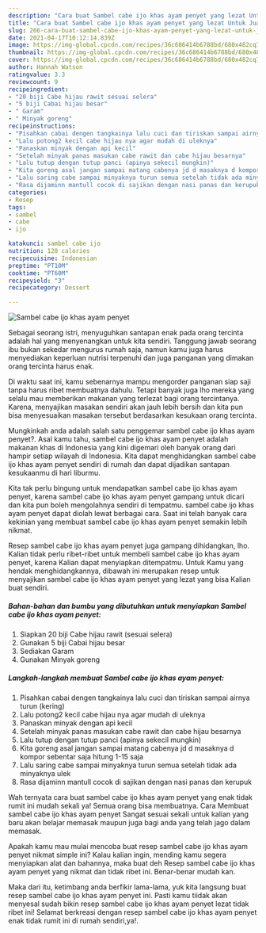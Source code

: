 ```yaml
---
description: "Cara buat Sambel cabe ijo khas ayam penyet yang lezat Untuk Jualan"
title: "Cara buat Sambel cabe ijo khas ayam penyet yang lezat Untuk Jualan"
slug: 266-cara-buat-sambel-cabe-ijo-khas-ayam-penyet-yang-lezat-untuk-jualan
date: 2021-04-17T10:12:14.839Z
image: https://img-global.cpcdn.com/recipes/36c686414b6788bd/680x482cq70/sambel-cabe-ijo-khas-ayam-penyet-foto-resep-utama.jpg
thumbnail: https://img-global.cpcdn.com/recipes/36c686414b6788bd/680x482cq70/sambel-cabe-ijo-khas-ayam-penyet-foto-resep-utama.jpg
cover: https://img-global.cpcdn.com/recipes/36c686414b6788bd/680x482cq70/sambel-cabe-ijo-khas-ayam-penyet-foto-resep-utama.jpg
author: Hannah Watson
ratingvalue: 3.3
reviewcount: 9
recipeingredient:
- "20 biji Cabe hijau rawit sesuai selera"
- "5 biji Cabai hijau besar"
- " Garam"
- " Minyak goreng"
recipeinstructions:
- "Pisahkan cabai dengen tangkainya lalu cuci dan tiriskan sampai airnya turun (kering)"
- "Lalu potong2 kecil cabe hijau nya agar mudah di uleknya"
- "Panaskan minyak dengan api kecil"
- "Setelah minyak panas masukan cabe rawit dan cabe hijau besarnya"
- "Lalu tutup dengan tutup panci (apinya sekecil mungkin)"
- "Kita goreng asal jangan sampai matang cabenya jd d masaknya d kompor sebentar saja hitung 1-15 saja"
- "Lalu saring cabe sampai minyaknya turun semua setelah tidak ada minyaknya ulek"
- "Rasa dijaminn mantull cocok di sajikan dengan nasi panas dan kerupuk"
categories:
- Resep
tags:
- sambel
- cabe
- ijo

katakunci: sambel cabe ijo 
nutrition: 120 calories
recipecuisine: Indonesian
preptime: "PT10M"
cooktime: "PT60M"
recipeyield: "3"
recipecategory: Dessert

---
```



![Sambel cabe ijo khas ayam penyet](https://img-global.cpcdn.com/recipes/36c686414b6788bd/680x482cq70/sambel-cabe-ijo-khas-ayam-penyet-foto-resep-utama.jpg)

Sebagai seorang istri, menyuguhkan santapan enak pada orang tercinta adalah hal yang menyenangkan untuk kita sendiri. Tanggung jawab seorang ibu bukan sekedar mengurus rumah saja, namun kamu juga harus menyediakan keperluan nutrisi terpenuhi dan juga panganan yang dimakan orang tercinta harus enak.

Di waktu  saat ini, kamu sebenarnya mampu mengorder panganan siap saji tanpa harus ribet membuatnya dahulu. Tetapi banyak juga lho mereka yang selalu mau memberikan makanan yang terlezat bagi orang tercintanya. Karena, menyajikan masakan sendiri akan jauh lebih bersih dan kita pun bisa menyesuaikan masakan tersebut berdasarkan kesukaan orang tercinta. 



Mungkinkah anda adalah salah satu penggemar sambel cabe ijo khas ayam penyet?. Asal kamu tahu, sambel cabe ijo khas ayam penyet adalah makanan khas di Indonesia yang kini digemari oleh banyak orang dari hampir setiap wilayah di Indonesia. Kita dapat menghidangkan sambel cabe ijo khas ayam penyet sendiri di rumah dan dapat dijadikan santapan kesukaanmu di hari liburmu.

Kita tak perlu bingung untuk mendapatkan sambel cabe ijo khas ayam penyet, karena sambel cabe ijo khas ayam penyet gampang untuk dicari dan kita pun boleh mengolahnya sendiri di tempatmu. sambel cabe ijo khas ayam penyet dapat diolah lewat berbagai cara. Saat ini telah banyak cara kekinian yang membuat sambel cabe ijo khas ayam penyet semakin lebih nikmat.

Resep sambel cabe ijo khas ayam penyet juga gampang dihidangkan, lho. Kalian tidak perlu ribet-ribet untuk membeli sambel cabe ijo khas ayam penyet, karena Kalian dapat menyiapkan ditempatmu. Untuk Kamu yang hendak menghidangkannya, dibawah ini merupakan resep untuk menyajikan sambel cabe ijo khas ayam penyet yang lezat yang bisa Kalian buat sendiri.

<!--inarticleads1-->

##### Bahan-bahan dan bumbu yang dibutuhkan untuk menyiapkan Sambel cabe ijo khas ayam penyet:

1. Siapkan 20 biji Cabe hijau rawit (sesuai selera)
1. Gunakan 5 biji Cabai hijau besar
1. Sediakan  Garam
1. Gunakan  Minyak goreng




<!--inarticleads2-->

##### Langkah-langkah membuat Sambel cabe ijo khas ayam penyet:

1. Pisahkan cabai dengen tangkainya lalu cuci dan tiriskan sampai airnya turun (kering)
1. Lalu potong2 kecil cabe hijau nya agar mudah di uleknya
1. Panaskan minyak dengan api kecil
1. Setelah minyak panas masukan cabe rawit dan cabe hijau besarnya
1. Lalu tutup dengan tutup panci (apinya sekecil mungkin)
1. Kita goreng asal jangan sampai matang cabenya jd d masaknya d kompor sebentar saja hitung 1-15 saja
1. Lalu saring cabe sampai minyaknya turun semua setelah tidak ada minyaknya ulek
1. Rasa dijaminn mantull cocok di sajikan dengan nasi panas dan kerupuk




Wah ternyata cara buat sambel cabe ijo khas ayam penyet yang enak tidak rumit ini mudah sekali ya! Semua orang bisa membuatnya. Cara Membuat sambel cabe ijo khas ayam penyet Sangat sesuai sekali untuk kalian yang baru akan belajar memasak maupun juga bagi anda yang telah jago dalam memasak.

Apakah kamu mau mulai mencoba buat resep sambel cabe ijo khas ayam penyet nikmat simple ini? Kalau kalian ingin, mending kamu segera menyiapkan alat dan bahannya, maka buat deh Resep sambel cabe ijo khas ayam penyet yang nikmat dan tidak ribet ini. Benar-benar mudah kan. 

Maka dari itu, ketimbang anda berfikir lama-lama, yuk kita langsung buat resep sambel cabe ijo khas ayam penyet ini. Pasti kamu tiidak akan menyesal sudah bikin resep sambel cabe ijo khas ayam penyet lezat tidak ribet ini! Selamat berkreasi dengan resep sambel cabe ijo khas ayam penyet enak tidak rumit ini di rumah sendiri,ya!.

